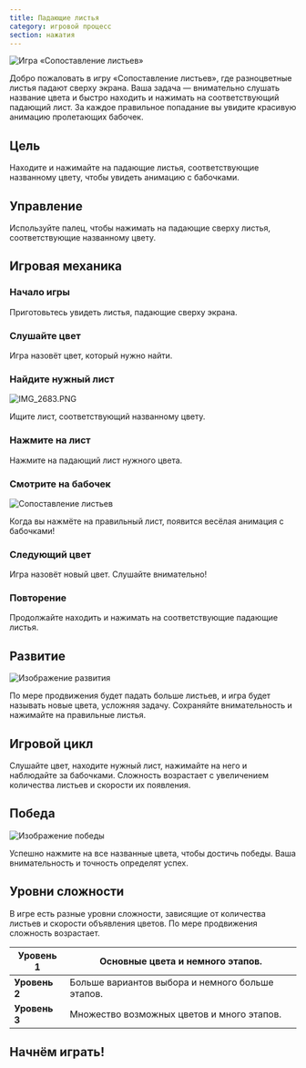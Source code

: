 ```yaml
---
title: Падающие листья
category: игровой процесс
section: нажатия
---
```

![Игра «Сопоставление листьев»](https://help.studycat.com/hc/article_attachments/34975872015385)

Добро пожаловать в игру «Сопоставление листьев», где разноцветные листья падают сверху экрана. Ваша задача — внимательно слушать название цвета и быстро находить и нажимать на соответствующий падающий лист. За каждое правильное попадание вы увидите красивую анимацию пролетающих бабочек.

## Цель

Находите и нажимайте на падающие листья, соответствующие названному цвету, чтобы увидеть анимацию с бабочками.

## Управление

Используйте палец, чтобы нажимать на падающие сверху листья, соответствующие названному цвету.

## Игровая механика

### Начало игры

Приготовьтесь увидеть листья, падающие сверху экрана.

### Слушайте цвет

Игра назовёт цвет, который нужно найти.

### Найдите нужный лист

![IMG_2683.PNG](https://help.studycat.com/hc/article_attachments/34823542330905)

Ищите лист, соответствующий названному цвету.

### Нажмите на лист

Нажмите на падающий лист нужного цвета.

### Смотрите на бабочек

![Сопоставление листьев](https://help.studycat.com/hc/article_attachments/34975872017177)

Когда вы нажмёте на правильный лист, появится весёлая анимация с бабочками!

### Следующий цвет

Игра назовёт новый цвет. Слушайте внимательно!

### Повторение

Продолжайте находить и нажимать на соответствующие падающие листья.

## Развитие

![Изображение развития](https://help.studycat.com/hc/article_attachments/34918104076185)

По мере продвижения будет падать больше листьев, и игра будет называть новые цвета, усложняя задачу. Сохраняйте внимательность и нажимайте на правильные листья.

## Игровой цикл

Слушайте цвет, находите нужный лист, нажимайте на него и наблюдайте за бабочками. Сложность возрастает с увеличением количества листьев и скорости их появления.

## Победа

![Изображение победы](https://help.studycat.com/hc/article_attachments/34918075320217)

Успешно нажмите на все названные цвета, чтобы достичь победы. Ваша внимательность и точность определят успех.

## Уровни сложности

В игре есть разные уровни сложности, зависящие от количества листьев и скорости объявления цветов. По мере продвижения сложность возрастает.

| **Уровень 1** | Основные цвета и немного этапов. |
| --- | --- |
| **Уровень 2** | Больше вариантов выбора и немного больше этапов. |
| **Уровень 3** | Множество возможных цветов и много этапов. |

## Начнём играть!